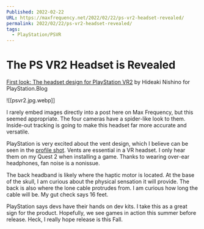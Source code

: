 ```yaml
---
Published: 2022-02-22
URL: https://maxfrequency.net/2022/02/22/ps-vr2-headset-revealed/
permalink: 2022/02/22/ps-vr2-headset-revealed/
tags:
  - PlayStation/PSVR
---
```

# The PS VR2 Headset is Revealed

[First look: The headset design for PlayStation VR2](https://blog.playstation.com/2022/02/22/first-look-the-headset-design-for-playstation-vr2/) by Hideaki Nishino for PlayStation.Blog

![[psvr2.jpg.webp]]

I rarely embed images directly into a post here on Max Frequency, but this seemed appropriate. The four cameras have a spider-like look to them. Inside-out tracking is going to make this headset far more accurate and versatile.

PlayStation is very excited about the vent design, which I believe can be seen in the [profile shot](https://live.staticflickr.com/65535/51897391159_f7b9795a07_k.jpg). Vents are essential in a VR headset. I only hear them on my Quest 2 when installing a game. Thanks to wearing over-ear headphones, fan noise is a nonissue.

The back headband is likely where the haptic motor is located. At the base of the skull, I am curious about the physical sensation it will provide. The back is also where the lone cable protrudes from. I am curious how long the cable will be. My gut check says 16 feet.

PlayStation says devs have their hands on dev kits. I take this as a great sign for the product. Hopefully, we see games in action this summer before release. Heck, I really hope release is this Fall.